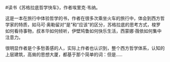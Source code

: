 #读书《苏格拉底哲学快车》，作者埃里克·韦纳。

这是一本在旅行中体验哲学的书，作者在很多次乘坐火车的旅行中，体会到西方哲学家的特质，如马可·奥勒留对“是”和“应该”的区分，苏格拉底的思考方式，梭罗如何看待事物，叔本华如何倾听，伊壁鸠鲁如何快乐生活，西蒙娜·薇依如何集中注意力。

很明显作者是个多愁善感的人，实际上作者也认识到，整个西方哲学体系，认知的上层建筑，高耸的思想大厦，都基于那个简单的词：但是.....